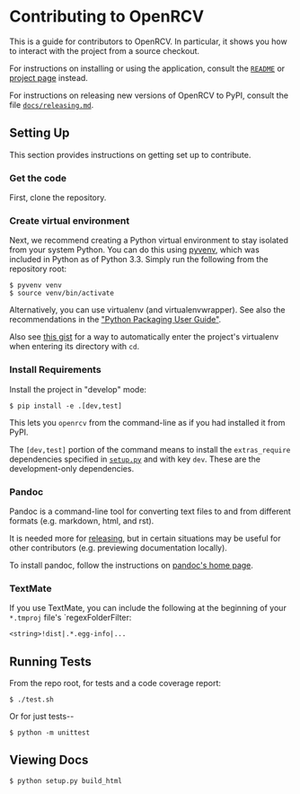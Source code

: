 Contributing to OpenRCV
=======================

This is a guide for contributors to OpenRCV.  In particular, it shows you
how to interact with the project from a source checkout.

For instructions on installing or using the application, consult the
[`README`](../README.md) or [project page][open-rcv] instead.

For instructions on releasing new versions of OpenRCV to PyPI, consult
the file [`docs/releasing.md`][openrcv-releasing].


Setting Up
----------

This section provides instructions on getting set up to contribute.


### Get the code

First, clone the repository.


### Create virtual environment

Next, we recommend creating a Python virtual environment to stay
isolated from your system Python.  You can do this using [pyvenv][venv],
which was included in Python as of Python 3.3.  Simply run the following
from the repository root:

    $ pyvenv venv
    $ source venv/bin/activate

Alternatively, you can use virtualenv (and virtualenvwrapper).  See
also the recommendations in the ["Python Packaging User Guide"][pug].

Also see [this gist][workon-gist] for a way to automatically enter
the project's virtualenv when entering its directory with `cd`.


### Install Requirements

Install the project in "develop" mode:

    $ pip install -e .[dev,test]

This lets you `openrcv` from the command-line as if you had installed
it from PyPI.

The `[dev,test]` portion of the command means to install the `extras_require`
dependencies specified in [`setup.py`](setup.py) and with key `dev`.
These are the development-only dependencies.


### Pandoc

Pandoc is a command-line tool for converting text files to and from
different formats (e.g. markdown, html, and rst).

It is needed more for [releasing][openrcv-releasing], but in certain
situations may be useful for other contributors (e.g. previewing
documentation locally).

To install pandoc, follow the instructions on [pandoc's home page][pandoc].


### TextMate

If you use TextMate, you can include the following at the beginning of
your `*.tmproj` file's `regexFolderFilter:

    <string>!dist|.*.egg-info|...


Running Tests
-------------

From the repo root, for tests and a code coverage report:

    $ ./test.sh

Or for just tests--

    $ python -m unittest


Viewing Docs
------------

    $ python setup.py build_html


[workon-gist]: https://gist.github.com/cjerdonek/7583644
[open-rcv]: https://github.com/cjerdonek/open-rcv
[openrcv-releasing]: releasing.md
[pandoc]: http://johnmacfarlane.net/pandoc/
[pug]: https://packaging.python.org/en/latest/tutorial.html
[venv]: https://docs.python.org/3/library/venv.html
